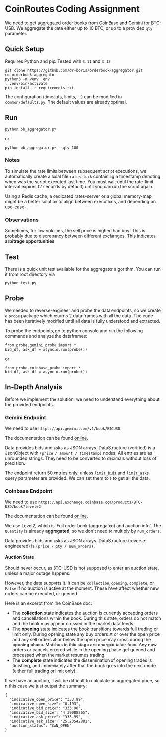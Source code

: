 
# CoinRoutes Coding Assignment

We need to get aggregated order books from CoinBase 
and Gemini for BTC-USD. We aggregate the data either
up to 10 BTC, or up to a provided `qty` parameter.

## Quick Setup

Requires Python and pip. Tested with `3.11` and `3.13`.

```
git clone https://github.com/dr-boris/orderbook-aggregator.git
cd orderbook-aggregator
python3 -m venv .env
. .env/bin/activate
pip install -r requirements.txt
```

The configuration (timeouts, limits, ...) can be modified in `common/defaults.py`.
The default values are already optimal.

## Run

```commandline
python ob_aggregator.py
```
or
```commandline
python ob_aggregator.py --qty 100
```

### Notes

To simulate the rate limits between subsequent script executions, we automatically create a 
local file `rates.lock` containing a timestamp denoting when was the script executed last time.
You must wait until the rate-limit interval expires (2 seconds by default)
until you can run the script again.

Using a Redis cache, a dedicated rates-server or a global memory-map might be a better
solution to align between executions, and depending on use-case.

### Observations

Sometimes, for low volumes, the sell price is higher than buy! This is probably
due to discrepancy between different exchanges.
This indicates **arbitrage opportunities**.

## Test

There is a quick unit test available for the aggregator algorithm.
You can run it from root directory via

```commandline
python test.py
```

## Probe

We needed to reverse-engineer and probe the data endpoints, so we create a `probe` package
which returns 2 data frames with all the data. The code has been iteratively modified until
all data is fully understood and extracted.

To probe the endpoints, go to python console and run the following commands and analyze the dataframes:

```
from probe.gemini_probe import *
bid_df, ask_df = asyncio.run(probe())
```
or
```
from probe.coinbase_probe import *
bid_df, ask_df = asyncio.run(probe())
```

## In-Depth Analysis

Before we implement the solution, we need to 
understand everything about the provided endpoints.

### Gemini Endpoint

We need to use `https://api.gemini.com/v1/book/BTCUSD`

The documentation can be found 
[online](https://docs.gemini.com/rest/market-data#get-current-order-book).

Data provides bids and asks as JSON arrays.
DataStructure (verified) is a JsonObject with `(price / amount / timestamp)` nodes.
All entries are as unrounded strings. They need to be converted to decimals without
loss of precision.

The endpoint return 50 entries only, unless `limit_bids` and `limit_asks` query parameter
are provided. We can set them to `0` to get all the data.

### Coinbase Endpoint

We need to use `https://api.exchange.coinbase.com/products/BTC-USD/book?level=2`

The documentation can be found 
[online](https://docs.cdp.coinbase.com/api-reference/exchange-api/rest-api/products/get-product-book).

We use Level2, which is 'Full order book (aggregated) and auction info'.
The `Quantity` is already **aggregated**, so we don't need to multiply by `num_orders`.

Data provides bids and asks as JSON arrays.
DataStructure (reverse-engineered) is `(price / qty / num_orders)`.

#### Auction State

Should never occur, as BTC-USD is not supposed
to enter an auction state, unless a major outage
happens.

However, the data supports it. 
It can be `collection`, `opening`, `complete`,
or `False` if no auction is active at the moment.
These have affect whether new orders can be executed, 
or queued.

Here is an excerpt from the CoinBase doc:

- The **collection** state indicates the auction is currently accepting orders and cancellations within the book. During this state, orders do not match and the book may appear crossed in the market data feeds.
- The **opening** state indicates the book transitions towards full trading or limit only. During opening state any buy orders at or over the open price and any sell orders at or below the open price may cross during the opening phase. Matches in this stage are charged taker fees. Any new orders or cancels entered while in the opening phase get queued and processed when the market resumes trading.
- The **complete** state indicates the dissemination of opening trades is finishing, and immediately after that the book goes into the next mode (either full trading or limit only).

If we have an auction, it will be difficult
to calculate an aggregated price, so n this case
we just output the summary:

```
{
  "indicative_open_price": "333.99",
  "indicative_open_size": "0.193",
  "indicative_bid_price": "333.98",
  "indicative_bid_size": "4.39088265",
  "indicative_ask_price": "333.99",
  "indicative_ask_size": "25.23542881",
  "auction_status": "CAN_OPEN"
}
```

